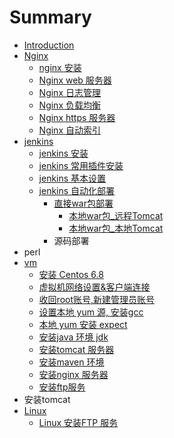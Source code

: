 # Summary

* [Introduction](README.md)
* [Nginx](chapter1.md)
  * [nginx 安装](chapter1/nginx-an-zhuang.md)
  * [Nginx  web 服务器](chapter1/nginx-web-fu-wu-qi.md)
  * [Nginx 日志管理](chapter1/nginx-ri-zhi-guan-li.md)
  * [Nginx 负载均衡](chapter1/nginx-fu-zai-jun-heng.md)
  * [Nginx https 服务器](chapter1/nginx-https-fu-wu-qi.md)
  * [Nginx 自动索引](chapter1/nginx-zi-dong-suo-yin.md)
* [jenkins](jenkins.md)
  * [ jenkins 安装](vm/an-zhuang-jenkins-ying-yong.md)
  * [jenkins 常用插件安装](vm/jenkins-chang-yong-cha-jian-an-zhuang.md)
  * [jenkins 基本设置](vm/jenkins-chu-she-zhi.md)
  * [jenkins 自动化部署](jenkins-zi-dong-hua-bu-shu.md)
    * [直接war包部署](zhi-jie-war-bao-bu-shu.md)
      * [本地war包\_远程Tomcat](ben-di-war-bao-yuan-cheng-tomcat.md)
      * [本地war包\_本地Tomcat](ben-di-war-bao-ben-di-tomcat.md)
    * 源码部署
* perl
* [vm](vm.md)
  * [安装 Centos 6.8](vm/an-zhuang-centos-6-8.md)
  * [虚拟机网络设置&客户端连接](vm/wang-luo-she-7f6e26-ke-hu-duan-lian-jie.md)
  * [收回root账号,新建管理员账号](vm/shou-hui-root-yong-62372c-chuang-jian-admin-yong-hu.md)
  * [设置本地 yum 源, 安装gcc](vm/she-zhi-ben-di-yum-6e902c-an-zhuang-gcc.md)
  * [本地 yum 安装 expect](vm/ben-di-yum-an-zhuang-expect.md)
  * [安装java 环境 jdk](vm/an-zhuang-java-huan-jing-jdk.md)
  * [安装tomcat 服务器](vm/an-zhuang-tomcat-fu-wu-qi.md)
  * [安装maven 环境](vm/an-zhuang-maven-huan-jing.md)
  * [安装nginx 服务器](vm/an-zhuang-nginx-fu-wu-qi.md)
  * [安装ftp服务](vm/an-zhuang-ftp-fu-wu.md)
* 安装tomcat
* [Linux](linux.md)
  * [Linux 安装FTP 服务](linux-an-zhuang-ftp-fu-wu.md)

